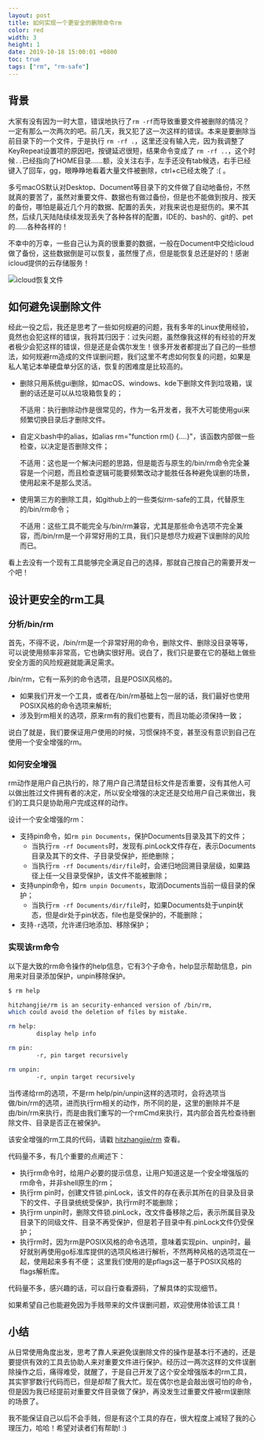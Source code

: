 ```yaml
---
layout: post  
title: 如何实现一个更安全的删除命令rm  
color: red  
width: 3  
height: 1  
date: 2019-10-18 15:00:01 +0800
toc: true
tags: ["rm", "rm-safe"]
---
```


## 背景

大家有没有因为一时大意，错误地执行了`rm -rf`而导致重要文件被删除的情况？一定有那么一次两次的吧。前几天，我又犯了这一次这样的错误。本来是要删除当前目录下的一个文件，于是执行 `rm -rf .`，这里还没有输入完，因为我调整了KeyRepeat设置项的原因吧，按键延迟很短，结果命令变成了 `rm -rf ..`，这个时候`..`已经指向了HOME目录……额，没关注右手，左手还没有tab候选，右手已经键入了回车，gg，眼睁睁地看着大量文件被删除，ctrl+c已经太晚了 :( 。

多亏macOS默认对Desktop、Document等目录下的文件做了自动地备份，不然就真的要苦了，虽然对重要文件、数据也有做过备份，但是也不能做到按月、按天的备份，哪怕是最近几个月的数据、配置的丢失，对我来说也是挺伤的。果不其然，后续几天陆陆续续发现丢失了各种各样的配置，IDE的、bash的、git的、pet的……各种各样的！

不幸中的万幸，一些自己认为真的很重要的数据，一般在Document中交给icloud做了备份，这些数据倒是可以恢复，虽然慢了点，但是能恢复总还是好的！感谢icloud提供的云存储服务！

![icloud恢复文件](/blog/assets/rm/icloud.jpeg)

## 如何避免误删除文件

经此一役之后，我还是思考了一些如何规避的问题，我有多年的Linux使用经验，竟然也会犯这样的错误，我将其归因于：过失问题，虽然像我这样的有经验的开发者极少会犯这样的错误，但是还是会偶尔发生！很多开发者都提出了自己的一些想法，如何规避rm造成的文件误删问题，我们这里不考虑如何恢复的问题，如果是私人笔记本单硬盘单分区的话，恢复的困难度是比较高的。

- 删除只用系统gui删除，如macOS、windows、kde下删除文件到垃圾箱，误删的话还是可以从垃圾箱恢复的；
    
    不适用：执行删除动作是很常见的，作为一名开发者，我不大可能使用gui来频繁切换目录后才删除文件。

- 自定义bash中的alias，如alias rm="function rm() {....}"，该函数内部做一些检查，以决定是否删除文件；
    
    不适用：这也是一个解决问题的思路，但是能否与原生的/bin/rm命令完全兼容是一个问题，而且检查逻辑可能要频繁改动才能胜任各种避免误删的场景，使用起来不是那么灵活。

- 使用第三方的删除工具，如github上的一些类似rm-safe的工具，代替原生的/bin/rm命令；

    不适用：这些工具不能完全与/bin/rm兼容，尤其是那些命令选项不完全兼容，而/bin/rm是一个非常好用的工具，我们只是想尽力规避下误删除的风险而已。

看上去没有一个现有工具能够完全满足自己的选择，那就自己按自己的需要开发一个吧！

## 设计更安全的rm工具

### 分析/bin/rm

首先，不得不说，/bin/rm是一个非常好用的命令，删除文件、删除没目录等等，可以说使用频率非常高，它也确实很好用。说白了，我们只是要在它的基础上做些安全方面的风险规避就能满足需求。

/bin/rm，它有一系列的命令选项，且是POSIX风格的。

- 如果我们开发一个工具，或者在/bin/rm基础上包一层的话，我们最好也使用POSIX风格的命令选项来解析;
- 涉及到rm相关的选项，原来rm有的我们也要有，而且功能必须保持一致；

说白了就是，我们要保证用户使用的时候，习惯保持不变，甚至没有意识到自己在使用一个安全增强的rm。

### 如何安全增强

rm动作是用户自己执行的，除了用户自己清楚目标文件是否重要，没有其他人可以做出胜过文件拥有者的决定，所以安全增强的决定还是交给用户自己来做出，我们的工具只是协助用户完成这样的动作。

设计一个安全增强的rm：
- 支持pin命令，如`rm pin Documents`，保护Documents目录及其下的文件；
    - 当执行`rm -rf Documents`时，发现有.pinLock文件存在，表示Documents目录及其下的文件、子目录受保护，拒绝删除；
    - 当执行`rm -rf Documents/dir/file`时，会递归地回溯目录层级，如果路径上任一父目录受保护，该文件不能被删除；
- 支持unpin命令，如`rm unpin Documents`，取消Documents当前一级目录的保护；
    - 当执行`rm -rf Documents/dir/file`时，如果Documents处于unpin状态，但是dir处于pin状态，file也是受保护的，不能删除；
- 支持`-r`选项，允许递归地添加、移除保护；

### 实现该rm命令

以下是大致的rm命令操作的help信息，它有3个子命令，help显示帮助信息，pin用来对目录添加保护，unpin移除保护。

```bash
$ rm help

hitzhangjie/rm is an security-enhanced version of /bin/rm,
which could avoid the deletion of files by mistake.

rm help:
        display help info

rm pin:
        -r, pin target recursively

rm unpin:
        -r, unpin target recursively
```

当传递给rm的选项，不是rm help/pin/unpin这样的选项时，会将选项当做/bin/rm的选项，进而执行rm相关的动作，所不同的是，这里的删除并不是由/bin/rm来执行，而是由我们重写的一个rmCmd来执行，其内部会首先检查待删除文件、目录是否正在被保护。

该安全增强的rm工具的代码，请戳 [hitzhangjie/rm](https://github.com/hitzhangjie/rm) 查看。

代码量不多，有几个重要的点阐述下：
- 执行rm命令时，给用户必要的提示信息，让用户知道这是一个安全增强版的rm命令，并非shell原生的rm；
- 执行rm pin时，创建文件锁.pinLock，该文件的存在表示其所在的目录及目录下的文件、子目录统统受保护，执行rm时不能删除；
- 执行rm unpin时，删除文件锁.pinLock，改文件备移除之后，表示所属目录及目录下的同级文件、目录不再受保护，但是若子目录中有.pinLock文件仍受保护；
- 执行rm时，因为rm是POSIX风格的命令选项，意味着实现pin、unpin时，最好就别再使用go标准库提供的选项风格进行解析，不然两种风格的选项混在一起，使用起来多有不便；
    这里我们使用的是pflags这一基于POSIX风格的flags解析库。

代码量不多，感兴趣的话，可以自行查看源码，了解具体的实现细节。

如果希望自己也能避免因为手贱带来的文件误删问题，欢迎使用体验该工具！

## 小结

从日常使用角度出发，思考了靠人来避免误删除文件的操作是基本行不通的，还是要提供有效的工具去协助人来对重要文件进行保护。经历过一两次这样的文件误删除操作之后，痛得难受，就醒了，于是自己开发了这个安全增强版本的rm工具，其实寥寥数行代码而已，但是却帮了我大忙。现在偶尔也是会敲出很可怕的命令，但是因为我已经提前对重要文件目录做了保护，再没发生过重要文件被rm误删除的场景了。

我不能保证自己以后不会手贱，但是有这个工具的存在，很大程度上减轻了我的心理压力，哈哈！希望对读者们有帮助! :)

